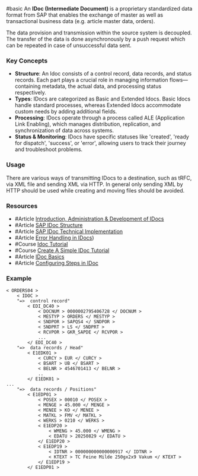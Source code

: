 #basic
An **IDoc (Intermediate Document)** is a proprietary standardized data format from SAP that enables the exchange of master as well as transactional business data (e.g. article master data, orders).

The data provision and transmission within the source system is decoupled.  The transfer of the 
data is done asynchronously by a push request which can be repeated in case of unsuccessful data sent. 
### Key Concepts

- **Structure**: An Idoc consists of a control record, data records, and status records. Each part plays a crucial role in managing information flows—containing metadata, the actual data, and processing status respectively.
- **Types**: IDocs are categorized as Basic and Extended Idocs. Basic Idocs handle standard processes, whereas Extended Idocs accommodate custom needs by adding additional fields.
- **Processing**: IDocs operate through a process called ALE (Application Link Enabling), which manages distribution, replication, and synchronization of data across systems.
- **Status & Monitoring**: IDocs have specific statuses like 'created', 'ready for dispatch', 'success', or 'error', allowing users to track their journey and troubleshoot problems.
### Usage
There are various ways of transmitting IDocs to a destination, such as tRFC, via XML file and sending XML via HTTP. In general only sending XML by HTTP should be used while creating and moving files should be avoided. 
### Resources
- #Article  [Introduction, Administration & Development of IDocs](https://help.sap.com/docs/SAP_S4HANA_ON-PREMISE/8f3819b0c24149b5959ab31070b64058/4ab074b6aa3a1997e10000000a421937.html?locale=en-US)
- #Article [SAP IDoc Structure](https://help.sap.com/doc/saphelp_gbt10/1.0/en-US/4b/38625bad7f74fee10000000a421937/content.htm?no_cache=true)
- #Article [SAP IDoc Technical Implementation](https://help.sap.com/doc/saphelp_gbt10/1.0/en-US/4b/38633ead7f74fee10000000a421937/content.htm?no_cache=true)
- #Article [Error Handling in IDocs](https://community.sap.com/t5/application-development-and-automation-blog-posts/sap-idoc-base-integration-error-handling-amp-monitoring-guide/ba-p/12945289))
- #Course [Idoc Tutorial](https://developers.sap.com/tutorials/aif-idoc-monitoring-interface-customize.html)
- #Course [Create A Simple IDoc Tutorial](https://developers.sap.com/tutorials/aif-idoc-monitoring-interface-create.html)
- #Article [IDoc Basics](https://community.sap.com/t5/technology-blog-posts-by-members/everything-about-sap-idocs-in-s-4-hana/ba-p/13976355)
- #Article [Configuring Steps in IDoc](https://community.sap.com/t5/crm-and-cx-blog-posts-by-members/configuration-steps-in-idoc/ba-p/13213448)

### Example
```
< ORDERS04 >
	< IDOC >
	"=>  control record"
		< EDI_DC40 >
			< DOCNUM > 0000002795406728 </ DOCNUM >
			< MESTYP > ORDERS </ MESTYP >
			< SNDPOR > SAPQS4 </ SNDPOR >
			< SNDPRT > LS </ SNDPRT >
			< RCVPOR > GKR_SAPDE </ RCVPOR >
			...
		</ EDI_DC40 >
    "=>  data records / Head"		
		< E1EDK01 >
			< CURCY > EUR </ CURCY >
			< BSART > UB </ BSART >
			< BELNR > 4546701413 </ BELNR >
			..
		</ E1EDK01 >
...
    "=>  data records / Positions"
		< E1EDP01 >
			< POSEX > 00010 </ POSEX >
			< MENGE > 45.000 </ MENGE >
			< MENEE > KO </ MENEE >
			< MATKL > FMV </ MATKL >
			< WERKS > 0210 </ WERKS >
			< E1EDP20 >
				< WMENG > 45.000 </ WMENG >
				< EDATU > 20250829 </ EDATU >
			</ E1EDP20 >
			< E1EDP19 >
				< IDTNR > 000000000000000917 </ IDTNR >
				< KTEXT > TC Feine Milde 250gx2x9 Vakum </ KTEXT >
			</ E1EDP19 >
		</ E1EDP01 >
```